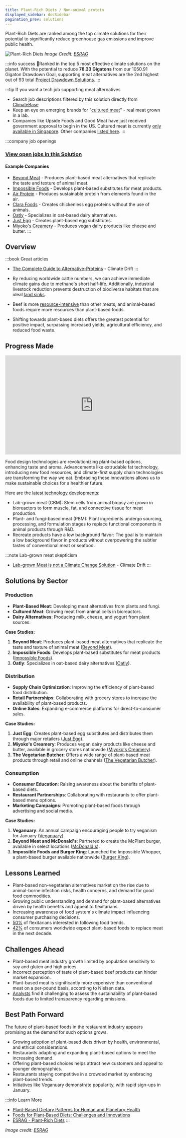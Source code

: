 ```yaml
---
title: Plant-Rich Diets / Non-animal protein
displayed_sidebar: docSidebar
pagination_prev: solutions
---
```


Plant-Rich Diets are ranked among the top climate solutions for their potential to significantly reduce greenhouse gas emissions and improve public health.

![Plant-Rich Diets](../static/img/plant-rich-diets.png)
*Image Credit: [ESRAG](https://esragdev.com/project/plant-rich-diets/)*

:::info success 🏅Ranked in the top 5 most effective climate solutions on the planet.
With the potential to reduce **78.33 Gigatons** from our 1050.91 Gigaton Drawdown Goal, supporting meat alternatives are the 2nd highest out of 93 total [Project Drawdown Solutions](solutions).
:::

:::tip If you want a tech job supporting meat alternatives
* Search job descriptions filtered by this solution directly from [ClimateBase](https://climatebase.org/jobs?l=&q=&drawdown_solutions=Plant-Rich+Diets&p=0&remote=false)
* Keep an eye on emerging brands for "[cultured meat](#progress-made)" - real meat grown in a lab.
* Companies like Upside Foods and Good Meat have just received government approval to begin in the US. Cultured meat is currently [only available in Singapore](https://www.bbc.com/news/business-65784505). Other companies [listed here](https://www.labiotech.eu/best-biotech/cultured-meat-companies/).
:::

:::company job openings
### [View open jobs in this Solution](https://climatebase.org/jobs?l=&q=&drawdown_solutions=Plant-Rich+Diets)
#### Example Companies
- [Beyond Meat](https://www.beyondmeat.com) - Produces plant-based meat alternatives that replicate the taste and texture of animal meat.
- [Impossible Foods](https://impossiblefoods.com) - Develops plant-based substitutes for meat products.
- [Air Protein](https://www.airprotein.com) - Produces sustainable protein from elements found in the air.
- [Clara Foods](https://www.clarafoods.com) - Creates chickenless egg proteins without the use of animals.
- [Oatly](https://www.oatly.com) - Specializes in oat-based dairy alternatives.
- [Just Egg](https://www.ju.st) - Creates plant-based egg substitutes.
- [Miyoko's Creamery](https://miyokos.com) - Produces vegan dairy products like cheese and butter.
:::

## Overview
:::book Great articles
<!-- - [We need to talk about Mushrooms](https://climatedrift.substack.com/p/we-need-to-talk-about-mushrooms) - Climate Drift -->
- [The Complete Guide to Alternative-Proteins](https://climatedrift.substack.com/p/the-complete-guide-to-alternative) - Climate Drift
:::



- By reducing worldwide cattle numbers, we can achieve immediate climate gains due to methane's short half-life. Additionally, industrial livestock reduction prevents destruction of biodiverse habitats that are ideal [land sinks](../sector-land-sinks).
- Beef is more [resource-intensive](https://www.wri.org/insights/6-pressing-questions-about-beef-and-climate-change-answered) than other meats, and animal-based foods require more resources than plant-based foods.
- Shifting towards plant-based diets offers the greatest potential for positive impact, surpassing increased yields, agricultural efficiency, and reduced food waste.

## Progress Made

<iframe width="560" height="315" src="https://www.youtube.com/embed/XdkskowAHkY" title="YouTube video player" frameborder="0" allow="accelerometer; autoplay; clipboard-write; encrypted-media; gyroscope; picture-in-picture; web-share" allowfullscreen></iframe>

Food design technologies are revolutionizing plant-based options, enhancing taste and aroma. Advancements like extrudable fat technology, introducing new food resources, and climate-first supply chain technologies are transforming the way we eat. Embracing these innovations allows us to make sustainable choices for a healthier future.

Here are the [latest technology developments](https://gfi.org/science/the-science-of-plant-based-meat/):

* Lab-grown meat (CBM): Stem cells from animal biopsy are grown in bioreactors to form muscle, fat, and connective tissue for meat production.
* Plant- and fungi-based meat (PBM): Plant ingredients undergo sourcing, processing, and formulation stages to replace functional components in animal products through R&D.
* Recreate products have a low background flavor: The goal is to maintain a low background flavor in products without overpowering the subtler tastes of conventional meat or seafood.

:::note Lab-grown meat skepticism
- [Lab-grown Meat is not a Climate Change Solution](https://climatedrift.substack.com/p/lab-grown-meat-is-not-a-climate-solution) - Climate Drift
:::

## Solutions by Sector

### Production
- **Plant-Based Meat**: Developing meat alternatives from plants and fungi.
- **Cultured Meat**: Growing meat from animal cells in bioreactors.
- **Dairy Alternatives**: Producing milk, cheese, and yogurt from plant sources.

**Case Studies:**
1. **Beyond Meat**: Produces plant-based meat alternatives that replicate the taste and texture of animal meat ([Beyond Meat](https://www.beyondmeat.com)).
2. **Impossible Foods**: Develops plant-based substitutes for meat products ([Impossible Foods](https://impossiblefoods.com)).
3. **Oatly**: Specializes in oat-based dairy alternatives ([Oatly](https://www.oatly.com)).

### Distribution
- **Supply Chain Optimization**: Improving the efficiency of plant-based food distribution.
- **Retail Partnerships**: Collaborating with grocery stores to increase the availability of plant-based products.
- **Online Sales**: Expanding e-commerce platforms for direct-to-consumer sales.

**Case Studies:**
1. **Just Egg**: Creates plant-based egg substitutes and distributes them through major retailers ([Just Egg](https://www.ju.st)).
2. **Miyoko's Creamery**: Produces vegan dairy products like cheese and butter, available in grocery stores nationwide ([Miyoko's Creamery](https://miyokos.com)).
3. **The Vegetarian Butcher**: Offers a wide range of plant-based meat products through retail and online channels ([The Vegetarian Butcher](https://www.thevegetarianbutcher.com)).

### Consumption
- **Consumer Education**: Raising awareness about the benefits of plant-based diets.
- **Restaurant Partnerships**: Collaborating with restaurants to offer plant-based menu options.
- **Marketing Campaigns**: Promoting plant-based foods through advertising and social media.

**Case Studies:**
1. **Veganuary**: An annual campaign encouraging people to try veganism for January ([Veganuary](https://veganuary.com)).
2. **Beyond Meat and McDonald's**: Partnered to create the McPlant burger, available in select locations ([McDonald's](https://corporate.mcdonalds.com/corpmcd/scale-for-good/our-food.html)).
3. **Impossible Foods and Burger King**: Launched the Impossible Whopper, a plant-based burger available nationwide ([Burger King](https://www.bk.com/menu-item/impossible-whopper)).

## Lessons Learned

* Plant-based non-vegetarian alternatives market on the rise due to animal-borne infection risks, health concerns, and demand for good food commodities.
* Growing public understanding and demand for plant-based alternatives driven by health benefits and appeal to flexitarians.
* Increasing awareness of food system's climate impact influencing consumer purchasing decisions.
* [50%](https://www.unilever.com/news/news-search/2023/five-trends-that-will-take-plantbased-eating-mainstream-in-2023/) of flexitarians interested in following food trends.
* [42%](https://www.unilever.com/news/news-search/2023/five-trends-that-will-take-plantbased-eating-mainstream-in-2023/) of consumers worldwide expect plant-based foods to replace meat in the next decade.

## Challenges Ahead

* Plant-based meat industry growth limited by population sensitivity to soy and gluten and high prices.
* Incorrect perception of taste of plant-based beef products can hinder market expansion.
* Plant-based meat is significantly more expensive than conventional meat on a per-pound basis, according to Nielsen data.
* [Analysts](https://www.nytimes.com/2021/10/15/business/beyond-meat-impossible-emissions.html) find it challenging to assess the sustainability of plant-based foods due to limited transparency regarding emissions.

## Best Path Forward

The future of plant-based foods in the restaurant industry appears promising as the demand for such options grows.

* Growing adoption of plant-based diets driven by health, environmental, and ethical considerations.
* Restaurants adapting and expanding plant-based options to meet the increasing demand.
* Offering plant-based choices helps attract new customers and appeal to younger demographics.
* Restaurants staying competitive in a crowded market by embracing plant-based trends.
* Initiatives like Veganuary demonstrate popularity, with rapid sign-ups in January.

:::info Learn More
- [Plant-Based Dietary Patterns for Human and Planetary Health](https://www.ncbi.nlm.nih.gov/pmc/articles/PMC9024616/)
- [Foods for Plant-Based Diets: Challenges and Innovations](https://www.ncbi.nlm.nih.gov/pmc/articles/PMC7912826/)
- [ESRAG - Plant-Rich Diets](https://esragdev.com/project/plant-rich-diets/)
:::

*Image credit: [ESRAG](https://esragdev.com/project/plant-rich-diets/)*
